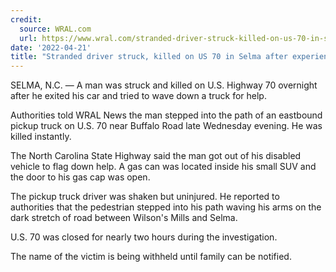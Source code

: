 ```yaml
---
credit:
  source: WRAL.com
  url: https://www.wral.com/stranded-driver-struck-killed-on-us-70-in-selma-after-experiencing-car-troubles/20245333/
date: '2022-04-21'
title: "Stranded driver struck, killed on US 70 in Selma after experiencing car troubles"
---
```

SELMA, N.C. — A man was struck and killed on U.S. Highway 70 overnight after he exited his car and tried to wave down a truck for help.

Authorities told WRAL News the man stepped into the path of an eastbound pickup truck on U.S. 70 near Buffalo Road late Wednesday evening. He was killed instantly.

The North Carolina State Highway said the man got out of his disabled vehicle to flag down help. A gas can was located inside his small SUV and the door to his gas cap was open.

The pickup truck driver was shaken but uninjured. He reported to authorities that the pedestrian stepped into his path waving his arms on the dark stretch of road between Wilson's Mills and Selma.

U.S. 70 was closed for nearly two hours during the investigation.

The name of the victim is being withheld until family can be notified.
